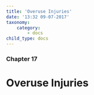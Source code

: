 ```yaml
---
title: 'Overuse Injuries'
date: '13:32 09-07-2017'
taxonomy:
    category:
        - docs
child_type: docs
---
```


### Chapter 17

# Overuse Injuries